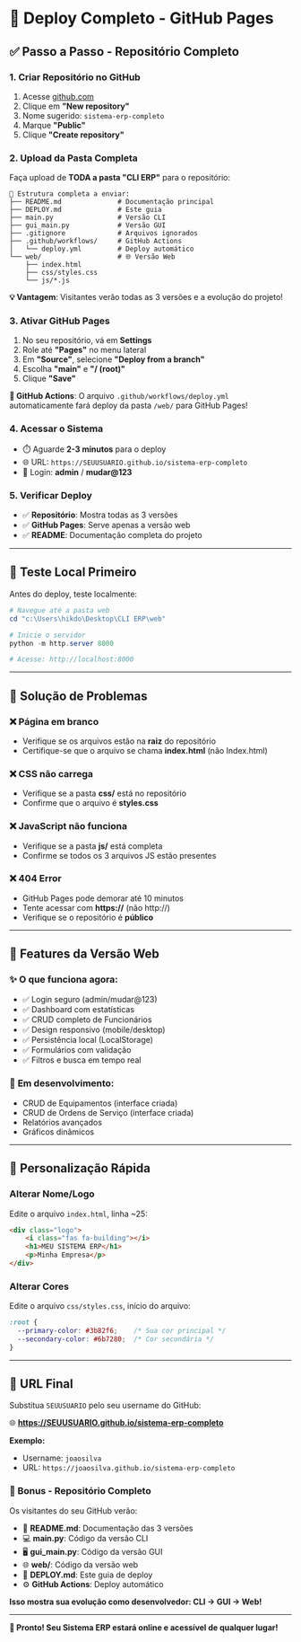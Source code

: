 # 🚀 Deploy Completo - GitHub Pages

## ✅ **Passo a Passo - Repositório Completo**

### **1. Criar Repositório no GitHub**
1. Acesse [github.com](https://github.com)
2. Clique em **"New repository"**
3. Nome sugerido: `sistema-erp-completo`
4. Marque **"Public"** 
5. Clique **"Create repository"**

### **2. Upload da Pasta Completa**
Faça upload de **TODA a pasta "CLI ERP"** para o repositório:

```
📁 Estrutura completa a enviar:
├── README.md              # Documentação principal
├── DEPLOY.md              # Este guia
├── main.py                # Versão CLI
├── gui_main.py            # Versão GUI
├── .gitignore             # Arquivos ignorados
├── .github/workflows/     # GitHub Actions
│   └── deploy.yml         # Deploy automático
└── web/                   # 🌐 Versão Web
    ├── index.html
    ├── css/styles.css
    └── js/*.js
```

**💡 Vantagem**: Visitantes verão todas as 3 versões e a evolução do projeto!

### **3. Ativar GitHub Pages**
1. No seu repositório, vá em **Settings**
2. Role até **"Pages"** no menu lateral
3. Em **"Source"**, selecione **"Deploy from a branch"**
4. Escolha **"main"** e **"/ (root)"**
5. Clique **"Save"**

**🤖 GitHub Actions**: O arquivo `.github/workflows/deploy.yml` automaticamente fará deploy da pasta `/web/` para GitHub Pages!

### **4. Acessar o Sistema**
- ⏱️ Aguarde **2-3 minutos** para o deploy
- 🌐 URL: `https://SEUUSUARIO.github.io/sistema-erp-completo`
- 👤 Login: **admin** / **mudar@123**

### **5. Verificar Deploy**
- ✅ **Repositório**: Mostra todas as 3 versões
- ✅ **GitHub Pages**: Serve apenas a versão web
- ✅ **README**: Documentação completa do projeto

---

## 🎯 **Teste Local Primeiro**

Antes do deploy, teste localmente:

```powershell
# Navegue até a pasta web
cd "c:\Users\hikdo\Desktop\CLI ERP\web"

# Inicie o servidor
python -m http.server 8000

# Acesse: http://localhost:8000
```

---

## 🔧 **Solução de Problemas**

### **❌ Página em branco**
- Verifique se os arquivos estão na **raiz** do repositório
- Certifique-se que o arquivo se chama **index.html** (não Index.html)

### **❌ CSS não carrega**
- Verifique se a pasta **css/** está no repositório
- Confirme que o arquivo é **styles.css**

### **❌ JavaScript não funciona**
- Verifique se a pasta **js/** está completa
- Confirme se todos os 3 arquivos JS estão presentes

### **❌ 404 Error**
- GitHub Pages pode demorar até 10 minutos
- Tente acessar com **https://** (não http://)
- Verifique se o repositório é **público**

---

## 📱 **Features da Versão Web**

### ✨ **O que funciona agora:**
- ✅ Login seguro (admin/mudar@123)
- ✅ Dashboard com estatísticas
- ✅ CRUD completo de Funcionários
- ✅ Design responsivo (mobile/desktop)
- ✅ Persistência local (LocalStorage)
- ✅ Formulários com validação
- ✅ Filtros e busca em tempo real

### 🔄 **Em desenvolvimento:**
- CRUD de Equipamentos (interface criada)
- CRUD de Ordens de Serviço (interface criada)
- Relatórios avançados
- Gráficos dinâmicos

---

## 🎨 **Personalização Rápida**

### **Alterar Nome/Logo**
Edite o arquivo `index.html`, linha ~25:
```html
<div class="logo">
    <i class="fas fa-building"></i>
    <h1>MEU SISTEMA ERP</h1>
    <p>Minha Empresa</p>
</div>
```

### **Alterar Cores**
Edite o arquivo `css/styles.css`, início do arquivo:
```css
:root {
  --primary-color: #3b82f6;    /* Sua cor principal */
  --secondary-color: #6b7280;  /* Cor secundária */
}
```

---

## 🎯 **URL Final**

Substitua `SEUUSUARIO` pelo seu username do GitHub:

🌐 **https://SEUUSUARIO.github.io/sistema-erp-completo**

**Exemplo:**
- Username: `joaosilva`
- URL: `https://joaosilva.github.io/sistema-erp-completo`

### **🎁 Bonus - Repositório Completo**
Os visitantes do seu GitHub verão:
- 📖 **README.md**: Documentação das 3 versões
- 💻 **main.py**: Código da versão CLI
- 🖥️ **gui_main.py**: Código da versão GUI  
- 🌐 **web/**: Código da versão web
- 🚀 **DEPLOY.md**: Este guia de deploy
- ⚙️ **GitHub Actions**: Deploy automático

**Isso mostra sua evolução como desenvolvedor: CLI → GUI → Web!**

---

**🎉 Pronto! Seu Sistema ERP estará online e acessível de qualquer lugar!**
